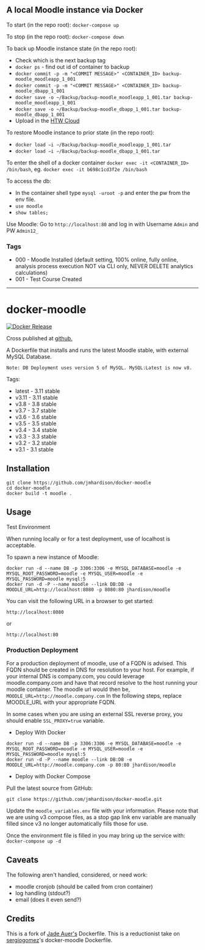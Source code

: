 ## A local Moodle instance via Docker
To start (in the repo root): `docker-compose up`

To stop (in the repo root): `docker-compose down`

To back up Moodle instance state (in the repo root): 
* Check which is the next backup tag
* `docker ps` - find out id of container to backup
* `docker commit -p -m "<COMMIT MESSAGE>" <CONTAINER_ID> backup-moodle_moodleapp_1_001`
* `docker commit -p -m "<COMMIT MESSAGE>" <CONTAINER_ID> backup-moodle_dbapp_1_001`
* `docker save -o ~/Backup/backup-moodle_moodleapp_1_001.tar backup-moodle_moodleapp_1_001`
* `docker save -o ~/Backup/backup-moodle_dbapp_1_001.tar backup-moodle_dbapp_1_001`
* Upload in the [HTW Cloud](https://cloud.htw-berlin.de/apps/files/?dir=/SHARED/Fair%20Enough/Lokaler%20Test%20Moodle%20Server%20Backup&fileid=127523215)

To restore Moodle instance to prior state (in the repo root):
* `docker load −i ∽/Backup/backup-moodle_moodleapp_1_001.tar`
* `docker load −i ∽/Backup/backup-moodle_dbapp_1_001.tar`

To enter the shell of a docker container
`docker exec -it <CONTAINER_ID> /bin/bash`, eg. `docker exec -it b698c1cd3f2e /bin/bash`

To access the db: 
* In the container shell type `mysql -uroot -p` and enter the pw from the env file.
* `use moodle`
* `show tables;`

Use Moodle: 
Go to `http://localhost:80` and log in with Username `Admin` and PW `Admin12_`

### Tags 
* 000 - Moodle Installed (default setting, 100% online, fully online, analysis process execution NOT via CLI only, NEVER DELETE analytics calculations)
* 001 - Test Course Created 

--- 

docker-moodle
=============
[![Docker Release](https://github.com/jmhardison/docker-moodle/actions/workflows/docker-release.yml/badge.svg)](https://github.com/jmhardison/docker-moodle/actions/workflows/docker-release.yml)

Cross published at [github.](https://github.com/jmhardison/docker-moodle/pkgs/container/docker-moodle)

A Dockerfile that installs and runs the latest Moodle stable, with external MySQL Database.

`Note: DB Deployment uses version 5 of MySQL. MySQL:Latest is now v8.`

Tags:
* latest - 3.11 stable
* v3.11 - 3.11 stable
* v3.8 - 3.8 stable
* v3.7 - 3.7 stable
* v3.6 - 3.6 stable
* v3.5 - 3.5 stable
* v3.4 - 3.4 stable
* v3.3 - 3.3 stable
* v3.2 - 3.2 stable
* v3.1 - 3.1 stable

## Installation

```
git clone https://github.com/jmhardison/docker-moodle
cd docker-moodle
docker build -t moodle .
```

## Usage

Test Environment

When running locally or for a test deployment, use of localhost is acceptable.

To spawn a new instance of Moodle:

```
docker run -d --name DB -p 3306:3306 -e MYSQL_DATABASE=moodle -e MYSQL_ROOT_PASSWORD=moodle -e MYSQL_USER=moodle -e MYSQL_PASSWORD=moodle mysql:5
docker run -d -P --name moodle --link DB:DB -e MOODLE_URL=http://localhost:8080 -p 8080:80 jhardison/moodle
```

You can visit the following URL in a browser to get started:

```
http://localhost:8080 
```
or 
```
http://localhost:80
```

### Production Deployment

For a production deployment of moodle, use of a FQDN is advised. This FQDN should be created in DNS for resolution to your host. For example, if your internal DNS is company.com, you could leverage moodle.company.com and have that record resolve to the host running your moodle container. The moodle url would then be, `MOODLE_URL=http://moodle.company.com`
In the following steps, replace MOODLE_URL with your appropriate FQDN.

In some cases when you are using an external SSL reverse proxy, you should enable `SSL_PROXY=true` variable.

* Deploy With Docker
```
docker run -d --name DB -p 3306:3306 -e MYSQL_DATABASE=moodle -e MYSQL_ROOT_PASSWORD=moodle -e MYSQL_USER=moodle -e MYSQL_PASSWORD=moodle mysql:5
docker run -d -P --name moodle --link DB:DB -e MOODLE_URL=http://moodle.company.com -p 80:80 jhardison/moodle
```

* Deploy with Docker Compose

Pull the latest source from GitHub:
```
git clone https://github.com/jmhardison/docker-moodle.git
```

Update the `moodle_variables.env` file with your information. Please note that we are using v3 compose files, as a stop gap link env variable are manually filled since v3 no longer automatically fills those for use.

Once the environment file is filled in you may bring up the service with:
`docker-compose up -d`



## Caveats
The following aren't handled, considered, or need work: 
* moodle cronjob (should be called from cron container)
* log handling (stdout?)
* email (does it even send?)

## Credits

This is a fork of [Jade Auer's](https://github.com/jda/docker-moodle) Dockerfile.
This is a reductionist take on [sergiogomez](https://github.com/sergiogomez/)'s docker-moodle Dockerfile.
